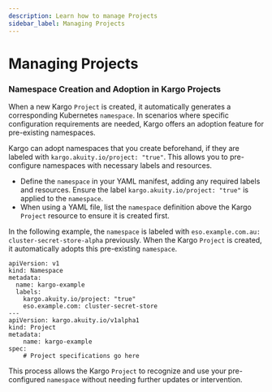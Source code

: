 ```yaml
---
description: Learn how to manage Projects
sidebar_label: Managing Projects
---
```


# Managing Projects

### Namespace Creation and Adoption in Kargo Projects

When a new Kargo `Project` is created, it automatically generates a corresponding Kubernetes `namespace`.
In scenarios where specific configuration requirements are needed, Kargo offers an adoption feature for
pre-existing namespaces.

Kargo can adopt namespaces that you create beforehand, if they are labeled
with `kargo.akuity.io/project: "true"`.
This allows you to pre-configure namespaces with necessary labels and resources.

* Define the `namespace` in your YAML manifest, adding any required labels 
and resources. Ensure the label `kargo.akuity.io/project: "true"` is applied to the `namespace`.
* When using a YAML file, list the `namespace` definition above the Kargo `Project` resource to ensure it is created first.

In the following example, the `namespace` is labeled with `eso.example.com.au: cluster-secret-store-alpha` previously.
When the Kargo `Project` is created, it automatically adopts this pre-existing `namespace`.

```
apiVersion: v1
kind: Namespace
metadata:
  name: kargo-example
  labels:
    kargo.akuity.io/project: "true"
    eso.example.com: cluster-secret-store
---
apiVersion: kargo.akuity.io/v1alpha1
kind: Project
metadata:
    name: kargo-example
spec:
    # Project specifications go here
```

This process allows the Kargo `Project` to recognize and use your pre-configured `namespace` without needing further updates or intervention.
